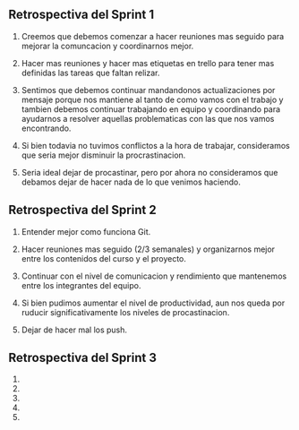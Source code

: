## Retrospectiva del Sprint 1

1. Creemos que debemos comenzar a hacer reuniones mas seguido para mejorar la comuncacion y coordinarnos mejor.

2. Hacer mas reuniones y hacer mas etiquetas en trello para tener mas definidas las tareas que faltan relizar.

3. Sentimos que debemos continuar mandandonos actualizaciones por mensaje porque nos mantiene al tanto de como vamos con el trabajo y tambien debemos continuar trabajando en equipo y coordinando para ayudarnos a resolver aquellas problematicas con las que nos vamos encontrando.

4. Si bien todavia no tuvimos conflictos a la hora de trabajar, consideramos que seria mejor disminuir la procrastinacion. 

5. Seria ideal dejar de procastinar, pero por ahora no consideramos que debamos dejar de hacer nada de lo que venimos haciendo.

## Retrospectiva del Sprint 2

1. Entender mejor como funciona Git. 

2. Hacer reuniones mas seguido (2/3 semanales) y organizarnos mejor entre los contenidos del curso y el proyecto.

3. Continuar con el nivel de comunicacion y rendimiento que mantenemos entre los integrantes del equipo.

4. Si bien pudimos aumentar el nivel de productividad, aun nos queda por ruducir significativamente los niveles de procastinacion.

5. Dejar de hacer mal los push.

## Retrospectiva del Sprint 3

1. 

2. 

3. 

4. 

5. 

